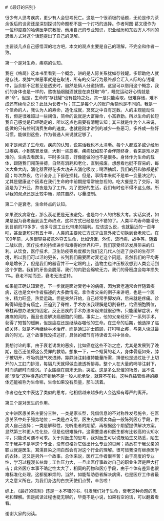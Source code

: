#《最好的告别》

很少有人思考疾病，更少有人会思考死亡。这是一个很消极的话题，无论是作为茶余饭后的谈资还是深刻探讨的命题都不是一个讨巧的选择。作者阿图·葛文德作为一位印度裔的哈佛医学院教授，他用自己的专业知识，职业经历和东西方人不同的思维方式对这个话题提出了自己的见解。

主要谈几点自己感悟深的地方吧，本文的观点主要是自己的理解，不完全和作者一致。

第一个是对生命，疾病的认知。

我在《格局》这本书里看到一个概念，讲的是人际关系犹如存钱罐。多帮助他人就是存钱，发脾气做恶事就是在取钱，所有的交际行为最终都会汇入人际的存钱罐中，当余额不足甚至是透支时，自然是俩人分道扬镳。这里可以借用这个概念，我们的身体也是一样的，熬夜抽烟酗酒就是在疯狂取“命”，睡觉运动好心情就是养“命”。但是，生命的“存钱罐”也有独特之处。其一是只能索取，很难存储，难不成还有续命之说？此处为长者+1s；其二是每个人的账户余额也是不同的。我是一个信命的人，我认为人的寿命，造化成就，冥冥之中自有定数。人的主观能动性有，但是很难超过一些阈值，简单的说就是大富靠命，小富靠勤。所以生命的长短我自己感觉是已经确定的，所以这点也需要有清醒认知；其三就是作为个人来说，能做的只有控制消费生命的速度。也就是刚才讲到的减少一些恶习，多养成一些好习惯。能做到这些，作为普通人来说就足够了。

刚才是阐述了生命观，疾病的认知，说实话我也不太清晰。每个人都或多或少经历过疾病，小到感冒发烧，大到一些恶疾，疾病犹如影子会伴随终身，看来是难以避难的。生病去看医生，平时多注意，好像能做的也不是很多。身体作为生命的载体，跟随我们闯荡拼搏，自然有消耗和老化，直到报废。想想看也挺不容易的，每次大鱼大肉，消化器官得花多大功夫去消化吸收；喝酒抽烟，我们的肝和肺都是折磨；每次熬夜，估计全身上下都在损耗。但是，事情本来就不是单一变量决定的，尤其是健康这个因素在我们生命的中前期是常常被忽视的。吃大餐是为了交际，喝酒是为了升迁，熬夜是为了工作。为了更好的生活，我们有时也不得不这么做。所以我的观点还是比较中庸，顺其自然，尽量控制。


第二个是衰老，生命终点的认知。

如果说疾病常在，那么衰老更是无法避免，也是每个人的终极大考。实话实说，如果是因为衰老而到达生命终点，这种方式已经是很不错的了。人类平均寿命能增长到目前的70多岁，也多亏是工业化带来的福利。应该这么说，也就最近的一百年吧，甚至更短只有五十年，人类的主要死亡方式才由意外死亡切换到衰老死亡。在100年前，人类很容易被意外夺去生命，比如饥饿，外伤，流行病，战争等。随着二战以后，医疗技术的持续进步和难得的世界和平，我们享受经济发展带来的红利。从饮食，医疗技术，卫生防疫等角度都为我们这几代人创造了良好的生存环境，所以我们可以活的更长，长到我们需要面对衰老这个问题。虽然我们的平均寿命是增长了，但是我们的器官并不一定跟的上，造物主也许压根没想到人类会活到这个岁数。我们的牙齿会脱落，我们的内脏会绵软无力，我们的骨密度会每年损失1%。衰老不期而至，衰老无法逆转。

如果能正确认知衰老，下一步就是面对衰老中的病痛，因为衰老通常会伴随着疾病，这也是文中作者描述的大多数情况。拿作者父亲的例子来讲吧，也是一个医生，精力旺盛，热爱运动。但是突然开始，自己经常手脚发麻，后来就是疼痛。诊断得知是患有癌症，压迫到了脊椎，手术办法我理解是切割脊柱，给癌细胞腾位，脊柱再想办法支持固定。反正恶疾的手术办法听起来就很恐怖，只能缓解症状，有瘫痪的风险，而且也没解决癌细胞的问题。事实上，他的父亲经历了一系列手术，获得了短暂的缓解，但是癌症还是继续吞噬他的生命。在生命的后期，他选择了临终关怀，就是不再继续手术治疗，而是通过护士照顾，打吗啡止疼，与亲人读过最后的时光。这个故事我没描述好，具体的细节有待读者去书中体会。

我想讨论的事，由于衰老诱发的恶疾，比如癌症这些不治之症，尤其是发展到了晚期，是否还值得这么受罪的救助。想象一下，一个蜡黄的老人，身体骨瘦如柴，脖子被切开，呼吸机鼓气吹进肺，靠静脉注射维持能量所需，排便也是通过肚子上切开的人工肛门排泄，每隔几天就得做血液透析排毒。整个人在大量的吗啡注射下，时而清醒时而昏沉。子女围绕在周末无助，哭泣。这是多么悲催的场景，且不说能“享受”这种待遇的开销绝不是一般人能承受，就算不花钱，这种靠插管维持的躯体还能被称为生命嘛，生命如果没有质量，那叫活着。

作者也在文中表达了类似的思考，他相信越来越多的人会选择有尊严的离开。

第三个是对医生的作用。

文中讲医患关系主要分三种，一类是家长型，凭借信息的不对称性发号施令，在医患关系中处于强势地位；一类是咨询型，医生宛如贩卖商品一般陈列医疗手段，供病人自己选择；一类是解释性，先听患者的期望，再根据这个期望提供解决方案。显然第三种更人性化些，但是也很难操作。这需要患者和医生都有比较高的认知水平，只能说可遇不可求。关于对医生的思考，我对医生可以说既陌生又熟悉，陌生在于我并不是学这个专业，没有资格对它做出什么专业的见解；熟悉在于我父亲的职业就是医生，耳濡目染之间自然会有对这个行业的理解。很可惜我没有继承医学的衣钵，这又是另外一个故事。总体来说，医疗工作者很辛苦：由于高度的专业性，学习过程漫长枯燥；工作压力大，一旦出医疗事故对自己的职业生涯是巨大打击；此外医疗本事不确定性太大了，相同的药物和医疗手段，由于个体有差异也很难标准化处理。这都挺麻烦的，当然，如能帮助患者解决病痛，也是医疗工作者最大之意义所在。为我们身边的白衣天使们点赞，辛苦啦！


综上，《最好的告别》还是一本不错的书，引发我们对于生命，衰老这种命题的思考和理解。但是阅读过程也挺无聊的，毕竟不是小说，如果有空的话，可以翻着看看。

谢谢大家的阅读。






